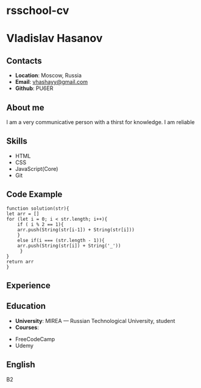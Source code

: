 # rsschool-cv
# Vladislav Hasanov

## Contacts

* __Location__: Moscow, Russia
* __Email__: vhashayy@gmail.com
* __Github__: PU6ER
## About me

I am a very communicative person with a thirst for knowledge. I am reliable

## Skills 
* HTML
* CSS
* JavaScript(Core)
* Git 
## Code Example 


    function solution(str){
    let arr = []
    for (let i = 0; i < str.length; i++){
        if ( i % 2 == 1){
        arr.push(String(str[i-1]) + String(str[i]))
        }
        else if(i === (str.length - 1)){
        arr.push(String(str[i]) + String('_'))
         }
    }
    return arr
    }
## Experience 
## Education 

* __University__: MIREA — Russian Technological University, student
* __Courses__: 
+ FreeCodeCamp
+ Udemy
## English
B2